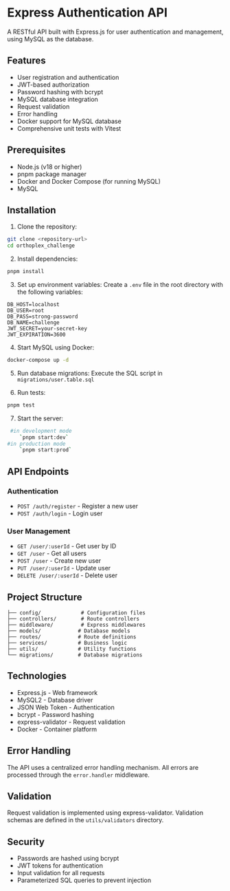 # Express Authentication API

A RESTful API built with Express.js for user authentication and management, using MySQL as the database.

## Features

- User registration and authentication
- JWT-based authorization
- Password hashing with bcrypt
- MySQL database integration
- Request validation
- Error handling
- Docker support for MySQL database
- Comprehensive unit tests with Vitest

## Prerequisites

- Node.js (v18 or higher)
- pnpm package manager
- Docker and Docker Compose (for running MySQL)
- MySQL

## Installation

1. Clone the repository:
```bash
git clone <repository-url>
cd orthoplex_challenge
```

2. Install dependencies:
```bash
pnpm install
```

3. Set up environment variables:
Create a `.env` file in the root directory with the following variables:
```env
DB_HOST=localhost
DB_USER=root
DB_PASS=strong-password
DB_NAME=challenge
JWT_SECRET=your-secret-key
JWT_EXPIRATION=3600
```

4. Start MySQL using Docker:
```bash
docker-compose up -d
```

5. Run database migrations:
Execute the SQL script in `migrations/user.table.sql`

6. Run tests:
```bash
pnpm test
```

7. Start the server:
```bash
 #in development mode
    `pnpm start:dev`
#in production mode 
    `pnpm start:prod`
```

## API Endpoints

### Authentication
- `POST /auth/register` - Register a new user
- `POST /auth/login` - Login user

### User Management
- `GET /user/:userId` - Get user by ID
- `GET /user` - Get all users
- `POST /user` - Create new user
- `PUT /user/:userId` - Update user
- `DELETE /user/:userId` - Delete user

## Project Structure

```
├── config/             # Configuration files
├── controllers/        # Route controllers
├── middleware/         # Express middlewares
├── models/            # Database models
├── routes/            # Route definitions
├── services/          # Business logic
├── utils/             # Utility functions
└── migrations/        # Database migrations
```

## Technologies

- Express.js - Web framework
- MySQL2 - Database driver
- JSON Web Token - Authentication
- bcrypt - Password hashing
- express-validator - Request validation
- Docker - Container platform

## Error Handling

The API uses a centralized error handling mechanism. All errors are processed through the `error.handler` middleware.

## Validation

Request validation is implemented using express-validator. Validation schemas are defined in the `utils/validators` directory.

## Security

- Passwords are hashed using bcrypt
- JWT tokens for authentication
- Input validation for all requests
- Parameterized SQL queries to prevent injection

